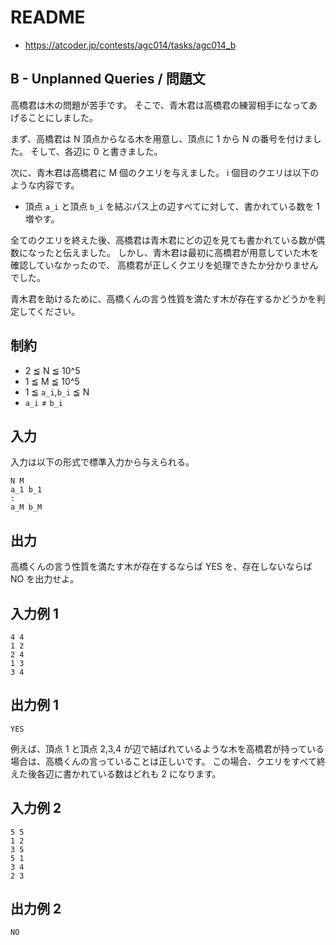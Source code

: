 # README
- <https://atcoder.jp/contests/agc014/tasks/agc014_b>
## B - Unplanned Queries / 問題文
高橋君は木の問題が苦手です。
そこで、青木君は高橋君の練習相手になってあげることにしました。

まず、高橋君は N 頂点からなる木を用意し、頂点に 1 から N の番号を付けました。
そして、各辺に 0 と書きました。

次に、青木君は高橋君に M 個のクエリを与えました。
i 個目のクエリは以下のような内容です。

* 頂点 `a_i` と頂点 `b_i` を結ぶパス上の辺すべてに対して、書かれている数を 1 増やす。

全てのクエリを終えた後、高橋君は青木君にどの辺を見ても書かれている数が偶数になったと伝えました。
しかし、青木君は最初に高橋君が用意していた木を確認していなかったので、
高橋君が正しくクエリを処理できたか分かりませんでした。

青木君を助けるために、高橋くんの言う性質を満たす木が存在するかどうかを判定してください。
## 制約
* 2 ≦ N ≦ 10^5
* 1 ≦ M ≦ 10^5
* 1 ≦ `a_i`,`b_i` ≦ N
* `a_i` ≠ `b_i`
## 入力
入力は以下の形式で標準入力から与えられる。

```
N M
a_1 b_1
:
a_M b_M
```
## 出力
高橋くんの言う性質を満たす木が存在するならば YES を、存在しないならば NO を出力せよ。
## 入力例 1
```
4 4
1 2
2 4
1 3
3 4
```
## 出力例 1
```
YES
```

例えば、頂点 1 と頂点 2,3,4 が辺で結ばれているような木を高橋君が持っている場合は、高橋くんの言っていることは正しいです。
この場合、クエリをすべて終えた後各辺に書かれている数はどれも 2 になります。
## 入力例 2
```
5 5
1 2
3 5
5 1
3 4
2 3
```
## 出力例 2
```
NO
```
